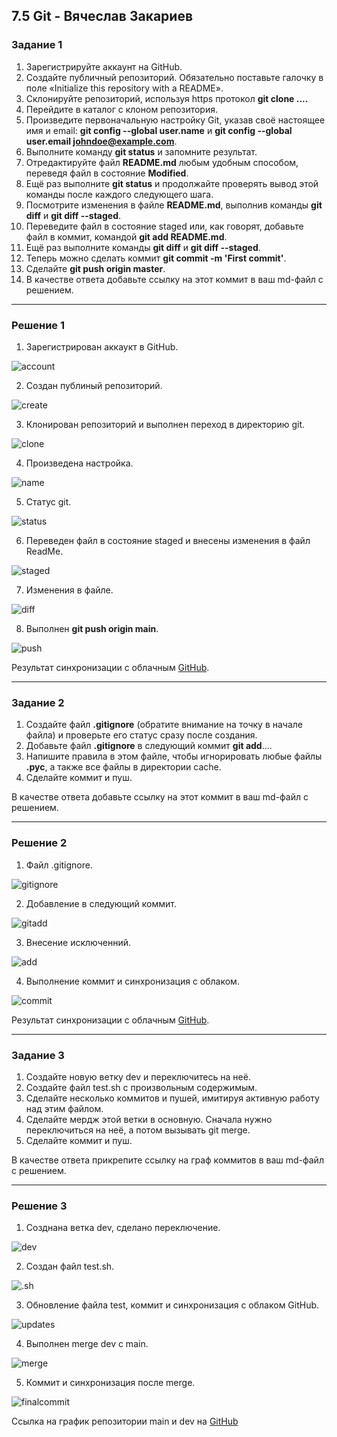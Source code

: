 
## 7.5 Git - Вячеслав Закариев

### Задание 1

1. Зарегистрируйте аккаунт на GitHub.
2. Создайте публичный репозиторий. Обязательно поставьте галочку в поле «Initialize this repository with a README».
3. Склонируйте репозиторий, используя https протокол **git clone ....**
4. Перейдите в каталог с клоном репозитория.
5. Произведите первоначальную настройку Git, указав своё настоящее имя и email: **git config --global user.name** и **git config --global user.email johndoe@example.com**.
6. Выполните команду **git status** и запомните результат.
7. Отредактируйте файл **README.md** любым удобным способом, переведя файл в состояние **Modified**.
8. Ещё раз выполните **git status** и продолжайте проверять вывод этой команды после каждого следующего шага.
9. Посмотрите изменения в файле **README.md**, выполнив команды **git diff** и **git diff --staged**.
10. Переведите файл в состояние staged или, как говорят, добавьте файл в коммит, командой **git add README.md**.
11. Ещё раз выполните команды **git diff** и **git diff --staged**.
12. Теперь можно сделать коммит **git commit -m 'First commit'**.
13. Сделайте **git push origin master**.
14. В качестве ответа добавьте ссылку на этот коммит в ваш md-файл с решением.

---

### Решение 1

1. Зарегистрирован аккаукт в GitHub.

![account](https://github.com/SlavaZakariev/netology/blob/c22ce3ca6b7e6f3283bf17a9d019e1457ba34e41/ci-cd/7.5_git/resources/git_1.1.jpg)

2. Создан публиный репозиторий.

![create](https://github.com/SlavaZakariev/netology/blob/c22ce3ca6b7e6f3283bf17a9d019e1457ba34e41/ci-cd/7.5_git/resources/git_1.2.jpg)

3. Клонирован репозиторий и выполнен переход в директорию git.

![clone](https://github.com/SlavaZakariev/netology/blob/ac4e45162ec152db07b4591b1cfb6956127f35eb/ci-cd/7.5_git/resources/git_1.3.jpg)

4. Произведена настройка.

![name](https://github.com/SlavaZakariev/netology/blob/ac4e45162ec152db07b4591b1cfb6956127f35eb/ci-cd/7.5_git/resources/git_1.4.jpg)

5. Статус git.

![status](https://github.com/SlavaZakariev/netology/blob/ac4e45162ec152db07b4591b1cfb6956127f35eb/ci-cd/7.5_git/resources/git_1.5.jpg)

6. Переведен файл в состояние staged и внесены изменения в файл ReadMe.

![staged](https://github.com/SlavaZakariev/netology/blob/e3b461ffda9498a10d4861e9c1c452b784a6f28a/ci-cd/7.5_git/resources/git_1.6.jpg)

7. Изменения в файле.

![diff](https://github.com/SlavaZakariev/netology/blob/e3b461ffda9498a10d4861e9c1c452b784a6f28a/ci-cd/7.5_git/resources/git_1.7.jpg)

8. Выполнен **git push origin main**.

![push](https://github.com/SlavaZakariev/netology/blob/6731b19cdaf56330cad08b66396fc6d8ec0d69c9/ci-cd/7.5_git/resources/git_1.8.jpg)

Результат синхронизации с облачным [GitHub](https://github.com/SlavaZakariev/git-hw/graphs/commit-activity).

---

### Задание 2

1. Создайте файл **.gitignore** (обратите внимание на точку в начале файла) и проверьте его статус сразу после создания.
2. Добавьте файл **.gitignore** в следующий коммит **git add**....
3. Напишите правила в этом файле, чтобы игнорировать любые файлы **.pyc**, а также все файлы в директории cache.
4. Сделайте коммит и пуш.

В качестве ответа добавьте ссылку на этот коммит в ваш md-файл с решением.

---

### Решение 2

1. Файл .gitignore.

![gitignore](https://github.com/SlavaZakariev/netology/blob/ce1ecaa242cc1a02a39a3d1ede2c760afe0ac49f/ci-cd/7.5_git/resources/git_2.1.jpg)

2. Добавление в следующий коммит.

![gitadd](https://github.com/SlavaZakariev/netology/blob/ce1ecaa242cc1a02a39a3d1ede2c760afe0ac49f/ci-cd/7.5_git/resources/git_2.2.jpg)

3. Внесение исключенний.

![add](https://github.com/SlavaZakariev/netology/blob/ce1ecaa242cc1a02a39a3d1ede2c760afe0ac49f/ci-cd/7.5_git/resources/git_2.3.jpg)

4. Выполнение коммит и синхронизация с облаком.

![commit](https://github.com/SlavaZakariev/netology/blob/ce1ecaa242cc1a02a39a3d1ede2c760afe0ac49f/ci-cd/7.5_git/resources/git_2.4.jpg)

Результат синхронизации с облачным [GitHub](https://github.com/SlavaZakariev/git-hw/graphs/commit-activity).

---

### Задание 3

1. Создайте новую ветку dev и переключитесь на неё.
2. Создайте файл test.sh с произвольным содержимым.
3. Сделайте несколько коммитов и пушей, имитируя активную работу над этим файлом.
4. Сделайте мердж этой ветки в основную. Сначала нужно переключиться на неё, а потом вызывать git merge.
5. Сделайте коммит и пуш.

В качестве ответа прикрепите ссылку на граф коммитов в ваш md-файл с решением.

---

### Решение 3

1. Созднана ветка dev, сделано переключение.

![dev](https://github.com/SlavaZakariev/netology/blob/e5175794f0d0ad870da676b21d3e7071960a75c1/ci-cd/7.5_git/resources/git_3.1.jpg)

2. Создан файл test.sh.

![.sh](https://github.com/SlavaZakariev/netology/blob/e5175794f0d0ad870da676b21d3e7071960a75c1/ci-cd/7.5_git/resources/git_3.2.jpg)

3. Обновление файла test, коммит и синхронизация с облаком GitHub.

![updates](https://github.com/SlavaZakariev/netology/blob/53f414061b41e8be18bab9422a6a0e661ecc729b/ci-cd/7.5_git/resources/git_3.3.jpg)

4. Выполнен merge dev с main.

![merge](https://github.com/SlavaZakariev/netology/blob/53f414061b41e8be18bab9422a6a0e661ecc729b/ci-cd/7.5_git/resources/git_3.4.jpg)

5. Коммит и синхронизация после merge.

![finalcommit](https://github.com/SlavaZakariev/netology/blob/3bc5644a2d81b0f8ef426b5b22fafed197cd5cd6/ci-cd/7.5_git/resources/git_3.5.jpg)

Ссылка на график репозитории main и dev на [GitHub](https://github.com/SlavaZakariev/git-hw/network)
